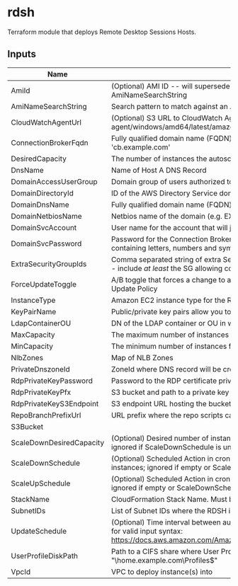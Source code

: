 # rdsh

Terraform module that deploys Remote Desktop Sessions Hosts.

## Inputs

| Name | Description | Type | Default | Required |
|------|-------------|:----:|:-----:|:-----:|
| AmiId | (Optional) AMI ID -- will supersede Lambda-based AMI lookup using AmiNameSearchString | string | `""` | no |
| AmiNameSearchString | Search pattern to match against an AMI Name | string | `"Windows_Server-2016-English-Full-Base-*"` | no |
| CloudWatchAgentUrl | (Optional) S3 URL to CloudWatch Agent MSI. Example: s3://amazoncloudwatch-agent/windows/amd64/latest/amazon-cloudwatch-agent.msi | string | `""` | no |
| ConnectionBrokerFqdn | Fully qualified domain name (FQDN) of the primary Connection Broker, e.g. 'cb.example.com' | string | `""` | no |
| DesiredCapacity | The number of instances the autoscale group will spin up initially | string | `"1"` | no |
| DnsName | Name of Host A DNS Record | string | `""` | no |
| DomainAccessUserGroup | Domain group of users authorized to use the RDSH | string | `"Domain Users"` | no |
| DomainDirectoryId | ID of the AWS Directory Service domain, e.g. d-xxxxxxxxxx | string | `""` | no |
| DomainDnsName | Fully qualified domain name (FQDN) of the forest root domain e.g. example.com | string | `"example.com"` | no |
| DomainNetbiosName | Netbios name of the domain (e.g. EXAMPLE) | string | `"EXAMPLE"` | no |
| DomainSvcAccount | User name for the account that will join the instance to the Connection Broker Cluster | string | n/a | yes |
| DomainSvcPassword | Password for the Connection Broker service account. Must be at least 8 characters containing letters, numbers and symbols | string | n/a | yes |
| ExtraSecurityGroupIds | Comma separated string of extra Security Group IDs to attach to the RDSH instances -- include _at least_ the SG allowing connectivity to the Connection Broker database | list | `<list>` | no |
| ForceUpdateToggle | A/B toggle that forces a change to a LaunchConfig property, triggering the AutoScale Update Policy | string | `"A"` | no |
| InstanceType | Amazon EC2 instance type for the Remote Desktop Session Instance | string | `"t2.medium"` | no |
| KeyPairName | Public/private key pairs allow you to securely connect to your instance after it launches | string | `""` | no |
| LdapContainerOU | DN of the LDAP container or OU in which the RDSH instance will be placed | string | `"OU=Users,DC=example,DC=com"` | no |
| MaxCapacity | The maximum number of instances for the autoscale group | string | `"2"` | no |
| MinCapacity | The minimum number of instances for the autoscale group | string | `"0"` | no |
| NlbZones | Map of NLB Zones | map | `<map>` | no |
| PrivateDnszoneId | ZoneId where DNS record will be created for the RDSH nodes | string | `""` | no |
| RdpPrivateKeyPassword | Password to the RDP certificate private key | string | n/a | yes |
| RdpPrivateKeyPfx | S3 bucket and path to a private key for the RDP certificate, e.g. '<bucket>/path/to/key.pfx' | string | n/a | yes |
| RdpPrivateKeyS3Endpoint | S3 endpoint URL hosting the bucket where the RDP certificate private key is stored | string | `"https://s3.amazonaws.com"` | no |
| RepoBranchPrefixUrl | URL prefix where the repo scripts can be retrieved | string | `"https://raw.githubusercontent.com/plus3it/cfn/master"` | no |
| S3Bucket |  | string | `"your_bucket"` | no |
| ScaleDownDesiredCapacity | (Optional) Desired number of instances during the Scale Down Scheduled Action; ignored if ScaleDownSchedule is unset | string | `"1"` | no |
| ScaleDownSchedule | (Optional) Scheduled Action in cron-format (UTC) to scale down the number of instances; ignored if empty or ScaleUpSchedule is unset (E.g. '0 0 * * *') | string | `""` | no |
| ScaleUpSchedule | (Optional) Scheduled Action in cron-format (UTC) to scale up to the Desired Capacity; ignored if empty or ScaleDownSchedule is unset (E.g. '0 10 * * Mon-Fri') | string | `""` | no |
| StackName | CloudFormation Stack Name.  Must be less than 10 characters | string | n/a | yes |
| SubnetIDs | List of Subnet IDs where the RDSH instances and ELB will be launched | list | `<list>` | no |
| UpdateSchedule | (Optional) Time interval between auto stack updates. Refer to the AWS documentation for valid input syntax: https://docs.aws.amazon.com/AmazonCloudWatch/latest/events/ScheduledEvents.html | string | `""` | no |
| UserProfileDiskPath | Path to a CIFS share where User Profile Disks are stored, e.g. "\\home.example.com\Profiles$" | string | `"\\\\\\home.example.com\\Profile$"` | no |
| VpcId | VPC to deploy instance(s) into | string | n/a | yes |

